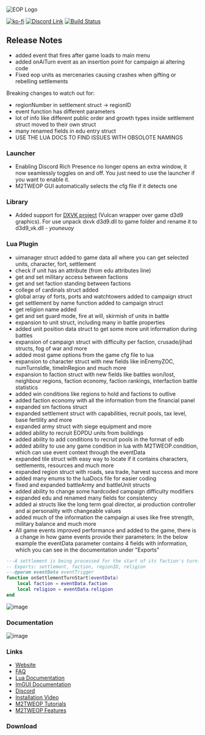 ![EOP Logo](https://i.imgur.com/jqzoYoQ.png)

[![ko-fi](https://ko-fi.com/img/githubbutton_sm.svg)](https://ko-fi.com/D1D4DZTHG)
[![Discord Link](https://img.shields.io/discord/713369537948549191?color=red&label=Discord&style=for-the-badge)](https://discord.gg/Epqjm8u2WK)
[![Build Status](https://img.shields.io/github/v/release/youneuoy/M2TWEOP-library?label=Download&style=for-the-badge)](#download)

## **Release Notes**
- added event that fires after game loads to main menu
- added onAiTurn event as an insertion point for campaign ai altering code
- Fixed eop units as mercenaries causing crashes when gifting or rebelling settlements

Breaking changes to watch out for:
- regionNumber in settlement struct -> regionID
- event function has different parameters
- lot of info like different public order and growth types inside settlement struct moved to their own struct
- many renamed fields in edu entry struct
- USE THE LUA DOCS TO FIND ISSUES WITH OBSOLOTE NAMINGS
   
### **Launcher**
- Enabling Discord Rich Presence no longer opens an extra window, it now seamlessly toggles on and off. You just need to use the launcher if you want to enable it.
- M2TWEOP GUI automatically selects the cfg file if it detects one

### **Library**
- Added support for [DXVK project](https://github.com/doitsujin/dxvk) (Vulcan wrapper over game d3d9 graphics). For use unpack dxvk d3d9.dll to game folder and rename it to d3d9_vk.dll  - *youneuoy*

### **Lua Plugin**
- uimanager struct added to game data all where you can get selected units, character, fort, settlement
- check if unit has an attribute (from edu attributes line)
- get and set military access between factions
- get and set faction standing between factions
- college of cardinals struct added
- global array of forts, ports and watchtowers added to campaign struct
- get settlement by name function added to campaign struct
- get religion name added
- get and set guard mode, fire at will, skirmish of units in battle
- expansion to unit struct, including many in battle properties
- added unit position data struct to get some more unit information during battles
- expansion of campaign struct with difficulty per faction, crusade/jihad structs, fog of war and more
- added most game options from the game cfg file to lua
- expansion to character struct with new fields like inEnemyZOC, numTurnsIdle, timeInRegion and much more
- expansion to faction struct with new fields like battles won/lost, neighbour regions, faction economy, faction rankings, interfaction battle statistics
- added win conditions like regions to hold and factions to outlive
- added faction economy with all the information from the financial panel
- expanded sm factions struct
- expanded settlement struct with capabilities, recruit pools, tax level, base fertility and more
- expanded army struct with siege equipment and more
- added ability to recruit EOPDU units from buildings
- added ability to add conditions to recruit pools in the format of edb
- added ability to use any game condition in lua with M2TWEOP.condition, which can use event context through the eventData
- expanded tile struct with easy way to locate if it contains characters, settlements, resources and much more
- expanded region struct with roads, sea trade, harvest success and more
- added many enums to the luaDocs file for easier coding
- fixed and expanded battleArmy and battleUnit structs
- added ability to change some hardcoded campaign difficulty modifiers
- expanded edu and renamed many fields for consistency
- added ai structs like the long term goal director, ai production controller and ai personality with changeable values
- added much of the information the campaign ai uses like free strength, military balance and much more
- All game events improved performance and added to the game, there is a change in how game events provide their parameters:
In the below example the eventData parameter contains 4 fields with information, which you can see in the documentation under "Exports"

```lua
---A settlement is being processed for the start of its faction's turn.
-- Exports: settlement, faction, regionID, religion
---@param eventData eventTrigger 
function onSettlementTurnStart(eventData)
    local faction = eventData.faction
    local religion = eventData.religion
end 
```

![image](https://github.com/youneuoy/M2TWEOP-library/assets/22448079/99194af1-1ca3-44b9-9382-a5dd0a080b3b)


<!-- ### **ImGUI** -->

### **Documentation**


![image](https://github.com/youneuoy/M2TWEOP-library/assets/22448079/ea6c89c5-8d30-4284-8288-3bafafc56361)


### **Links**

- [Website](https://youneuoy.github.io/M2TWEOP-library/)
- [FAQ](https://youneuoy.github.io/M2TWEOP-library/faq.html)
- [Lua Documentation](https://youneuoy.github.io/M2TWEOP-library/_static/LuaLib/index.html)
- [ImGUI Documentation](https://youneuoy.github.io/M2TWEOP-library/_static/LuaLib/extra/readme_imgui.md.html)
- [Discord](https://discord.gg/Epqjm8u2WK)
- [Installation Video](https://youtu.be/caOiB0NaGGI?t=67)
- [M2TWEOP Tutorials](https://www.youtube.com/playlist?list=PLi6V3nVH22N7ZfjfOuivGKHnNRAlBaTQd)
- [M2TWEOP Features](https://www.youtube.com/playlist?list=PLi6V3nVH22N6R7IGupVDwfyiPm6-d6rlU)

### **Download**

<a id="download"></a>
